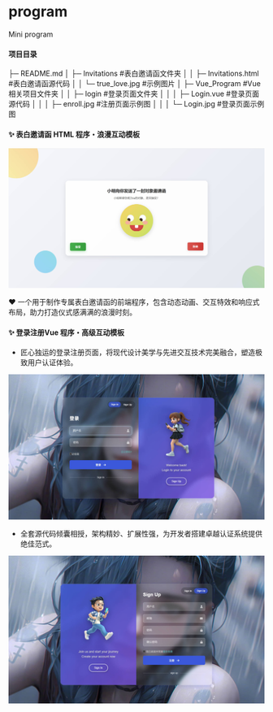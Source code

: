 # program
Mini program



#### 项目目录

├─ README.md
│  ├─ Invitations	#表白邀请函文件夹
│  │  ├─ Invitations.html	#表白邀请函源代码
│  │  └─ true_love.jpg	#示例图片
│  ├─ Vue_Program	#Vue相关项目文件夹
│  │  ├─ login	#登录页面文件夹
│  │  │  ├─ Login.vue	#登录页面源代码
│  │  │  ├─ enroll.jpg	#注册页面示例图
│  │  │  └─ Login.jpg	#登录页面示例图




#### ✨ 表白邀请函 HTML 程序・浪漫互动模板



![true_love](.\Invitations\true_love.jpg)



❤️ 一个用于制作专属表白邀请函的前端程序，包含动态动画、交互特效和响应式布局，助力打造仪式感满满的浪漫时刻。







#### ✨ 登录注册Vue 程序・高级互动模板



- 匠心独运的登录注册页面，将现代设计美学与先进交互技术完美融合，塑造极致用户认证体验。

![true_love](.\Vue_Program\login\login.jpg)

- 全套源代码倾囊相授，架构精妙、扩展性强，为开发者搭建卓越认证系统提供绝佳范式。

![true_love](.\Vue_Program\login\enroll.jpg)



